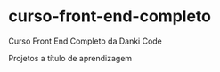 # curso-front-end-completo

Curso Front End Completo da Danki Code

Projetos a título de aprendizagem
